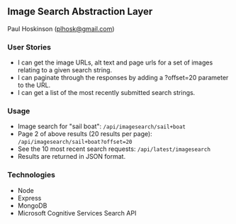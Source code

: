 ## Image Search Abstraction Layer
Paul Hoskinson (plhosk@gmail.com)

### User Stories
- I can get the image URLs, alt text and page urls for a set of images relating to a given search string.
- I can paginate through the responses by adding a ?offset=20 parameter to the URL.
- I can get a list of the most recently submitted search strings.

### Usage
- Image search for "sail boat": `/api/imagesearch/sail+boat`
- Page 2 of above results (20 results per page): `/api/imagesearch/sail+boat?offset=20`
- See the 10 most recent search requests: `/api/latest/imagesearch`
- Results are returned in JSON format.

### Technologies
- Node
- Express
- MongoDB
- Microsoft Cognitive Services Search API
